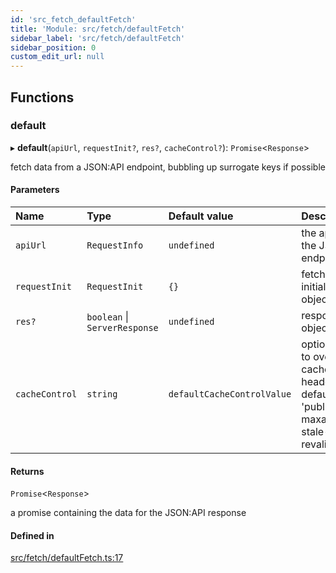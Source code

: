 ```yaml
---
id: 'src_fetch_defaultFetch'
title: 'Module: src/fetch/defaultFetch'
sidebar_label: 'src/fetch/defaultFetch'
sidebar_position: 0
custom_edit_url: null
---
```


## Functions

### default

▸ **default**(`apiUrl`, `requestInit?`, `res?`, `cacheControl?`):
`Promise`<`Response`\>

fetch data from a JSON:API endpoint, bubbling up surrogate keys if possible

#### Parameters

| Name           | Type                          | Default value              | Description                                                                                                    |
| :------------- | :---------------------------- | :------------------------- | :------------------------------------------------------------------------------------------------------------- |
| `apiUrl`       | `RequestInfo`                 | `undefined`                | the api url for the JSON:API endpoint                                                                          |
| `requestInit`  | `RequestInit`                 | `{}`                       | fetch initialization object                                                                                    |
| `res?`         | `boolean` \| `ServerResponse` | `undefined`                | response object                                                                                                |
| `cacheControl` | `string`                      | `defaultCacheControlValue` | optional value to override cache control header, defaults to 'public, s-maxage=10, stale-while-revalidate=600' |

#### Returns

`Promise`<`Response`\>

a promise containing the data for the JSON:API response

#### Defined in

[src/fetch/defaultFetch.ts:17](https://github.com/pantheon-systems/decoupled-kit-js/blob/fe58c2b6/packages/drupal-kit/src/fetch/defaultFetch.ts#L17)
